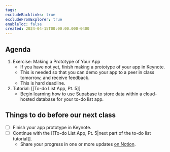 ```yaml
---
tags:
excludeBacklinks: true
excludeFromExplorer: true
enableToc: false
created: 2024-04-15T00:00:00.000-0400
---
```

## Agenda

1. Exercise: Making a Prototype of Your App
	- If you have not yet, finish making a prototype of your app in Keynote.
	- This is needed so that you can demo your app to a peer in class tomorrow, and receive feedback.
	- This is hard deadline.
1. Tutorial: [[To-do List App, Pt. 5]]
	- Begin learning how to use Supabase to store data within a cloud-hosted database for your to-do list app.

## Things to do before our next class
- [ ] Finish your app prototype in Keynote.
- [ ] Continue with the [[To-do List App, Pt. 5|next part of the to-do list tutorial]].
	- Share your progress in one or more updates [on Notion](https://notion.so).